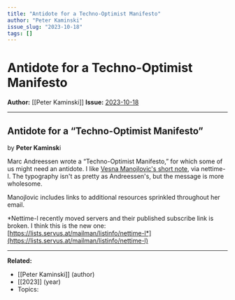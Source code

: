 ```yaml
---
title: "Antidote for a Techno-Optimist Manifesto"
author: "Peter Kaminski"
issue_slug: "2023-10-18"
tags: []
---
```


# Antidote for a Techno-Optimist Manifesto

**Author:** [[Peter Kaminski]]
**Issue:** [2023-10-18](https://plex.collectivesensecommons.org/2023-10-18/)

---

## Antidote for a “Techno-Optimist Manifesto”
by **Peter Kaminsk**i

Marc Andreessen wrote a “Techno-Optimist Manifesto,” for which some of us might need an antidote. I like [Vesna Manojlovic's short note](https://nettime.org/Lists-Archives/nettime-l-2310/msg00087.html), via nettime-l. The typography isn't as pretty as Andreessen's, but the message is more wholesome.

Manojlovic includes links to additional resources sprinkled throughout her email.

*Nettime-l recently moved servers and their published subscribe link is broken. I think this is the new one: [https://lists.servus.at/mailman/listinfo/nettime-l*](https://lists.servus.at/mailman/listinfo/nettime-l)

---

**Related:**
- [[Peter Kaminski]] (author)
- [[2023]] (year)
- Topics: 

